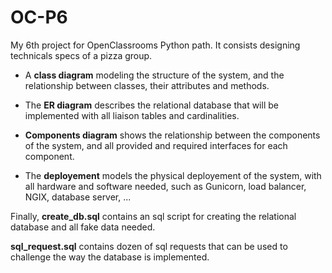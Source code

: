 # OC-P6

My 6th project for OpenClassrooms Python path. It consists designing technicals specs of a pizza group. 

* A __class diagram__ modeling the structure of the system, and the relationship between classes, their attributes and methods.

* The __ER diagram__ describes the relational database that will be implemented with all liaison tables and cardinalities.

* __Components diagram__ shows the relationship between the components of the system, and all provided and required interfaces for each component.

* The __deployement__ models the physical deployement of the system, with all hardware and software needed, such as Gunicorn, load balancer, NGIX, database server, ...

Finally, __create_db.sql__ contains an sql script for creating the relational database and all fake data needed.

__sql_request.sql__ contains dozen of sql requests that can be used to challenge the way the database is implemented.